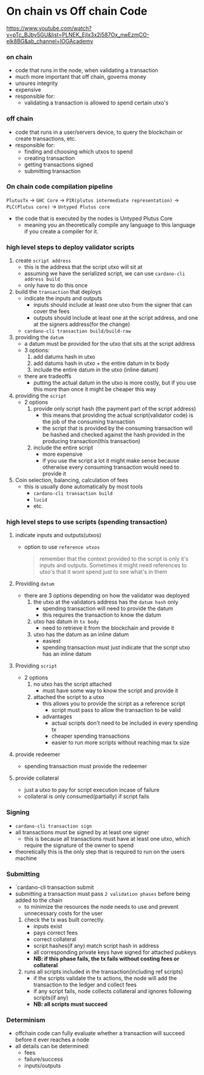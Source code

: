# On chain vs Off chain Code
https://www.youtube.com/watch?v=pTc_BJby5GU&list=PLNEK_Ejlx3x2j587Ox_nwEzmCO-elk8BG&ab_channel=IOGAcademy

### on chain
- code that runs in the node, when validating a transaction
- much more important that off chain, governs money
- unsures integrity
- expensive
- responsible for:
    - validating a transaction is allowed to spend certain utxo's

### off chain
- code that runs in a user/servers device, to query the blockchain or create transactions, etc. 
- responsible for:
    - finding and choosing which utxos to spend
    - creating transaction
    - getting transactions signed 
    - submitting transaction


### On chain code compilation pipeline
`PlutusTx` -> `GHC Core` -> `PIR(plutus intermediate representation)` -> `PLC(Plutus core)` -> `Untyped Plutus core`
- the code that is executed by the nodes is Untyped Plutus Core
    - meaning you an theoretically compile any language to this language if you create a compiler for it. 

### high level steps to deploy validator scripts 

1. create `script address`
    - this is the address that the script utxo will sit at
    - assuming we have the serialized script, we can use `cardano-cli address build`
    - only have to do this once
2. build the `transaction` that deploys
    - indicate the inputs and outputs
        - inputs should include at least one utxo from the signer that can cover the fees
        - outputs should include at least one at the script address, and one at the signers address(for the change)
    - `cardano-cli transaction build/build-raw`
3. providing the `datum`
    - a datum must be provided for the utxo that sits at the script address
    - 3 options:
        1. add datums hash in utxo
        2. add datums hash in utxo + the entire datum in tx body
        3. include the entire datum in the utxo (inline datum)
    - there are tradeoffs
        - putting the actual datum in the utxo is more costly, but if you use this more than once it might be cheaper this way
4. providing the `script`
    - 2 options
        1. provide only script hash (the payment part of the script address)
            - this means that providing the actual script(validator code) is the job of the consuming transaction
            - the script that is provided by the consuming transaction will be hashed and checked against the hash provided in the producing transaction(this transaction)
        3. include the entire script
            - more expensive
            - if you use the script a lot it might make sense because otherwise every consuming transaction would need to provide it 
5. Coin selection, balancing, calculation of fees
    - this is usually done automatically by most tools
        - `cardano-cli transaction build`
        - `lucid`
        - etc.

### high level steps to use scripts (spending transaction)
1. indicate inputs and outputs(utxos)
    - option to use `reference utxos`
        > remember that the context provided to the script is only it's inputs and outputs.
        > Sometimes it might need references to utxo's that it wont spend just to see what's in them

2. Providing `datum`
    - there are 3 options depending on how the validator was deployed
        1. the utxo at the validators address has the `datum hash` only 
            - spending transaction will need to provide the datum
            - this requires the transaction to know the datum
        2. utxo has datum in `tx body`
            - need to retrieve it from the blockchain and provide it 
        3. utxo has the datum as an inline datum
            - easiest
            - spending transaction must just indicate that the script utxo has an inline datum 
3. Providing `script`
    - 2 options
        1. no utxo has the script attached
            - must have some way to know the script and provide it
        2. attached the script to a utxo 
            - this allows you to provide the script as a reference script
                - script must pass to allow the transaction to be valid
            - advantages
                - actual scripts don't need to be included in every spending tx 
                - cheaper spending transactions
                - easier to run more scripts without reaching max tx size
4. provide redeemer
    - spending transaction must provide the redeemer
5. provide collateral
    - just a utxo to pay for script execution incase of failure
    - collateral is only consumed(partially) if script fails

### Signing 
- `cardano-cli transaction sign`
- all transactions must be signed by at least one signer
    - this is because all transactions must have at least one utxo, which require the signature of the owner to spend
- theoretically this is the only step that is required to run on the users machine

### Submitting
- `cardano-cli transaction submit
- submitting a transaction must pass `2 validation phases` before being added to the chain
    - to minimize the resources the node needs to use and prevent unnecessary costs for the user
    1. check the tx was built correctly. 
        - inputs exist
        - pays correct fees
        - correct collateral
        - script hashes(if any) match script hash in address
        - all corresponding private keys have signed for attached pubkeys
        - <b>NB: if this phase fails, the tx fails without costing fees or collateral</b>
    2. runs all scripts included in the transaction(including ref scripts)
        - if the scripts validate the tx actions, the node will add the transaction to the ledger and collect fees
        - if any script fails, node collects collateral and ignores following scripts(if any)
        - <b>NB: all scripts must succeed</b>

### Determinism
- offchain code can fully evaluate whether a transaction will succeed before it ever reaches a node
- all details can be determined:
    - fees
    - failure/success
    - inputs/outputs

